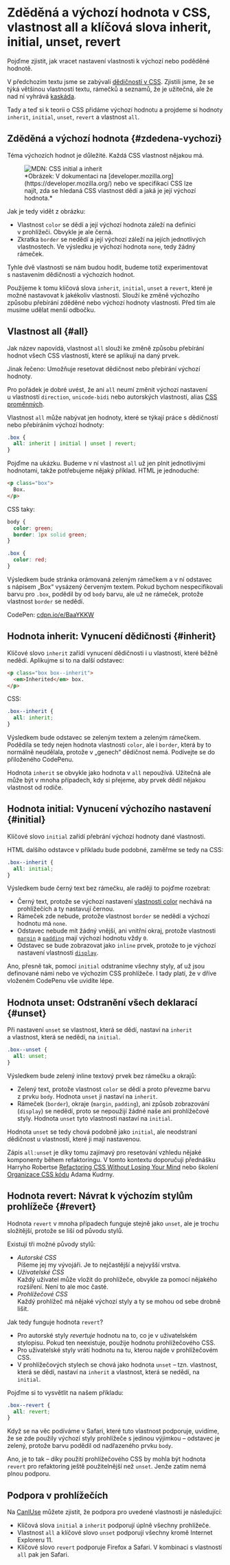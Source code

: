 # Zděděná a výchozí hodnota v CSS, vlastnost all a klíčová slova inherit, initial, unset, revert

Pojďme zjistit, jak vracet nastavení vlastnosti k výchozí nebo poděděné hodnotě.

V předchozím textu jsme se zabývali [dědičností v CSS](css-dedicnost.md). Zjistili jsme, že se týká většinou vlastností textu, rámečků a seznamů, že je užitečná, ale že nad ní vyhrává [kaskáda](css-kaskada.md).

<!-- AdSnippet -->

Tady a teď si k teorii o CSS přidáme výchozí hodnotu a projdeme si hodnoty `inherit`, `initial`, `unset`, `revert` a vlastnost `all`.

## Zděděná a výchozí hodnota {#zdedena-vychozi}

Téma výchozích hodnot je důležité. Každá CSS vlastnost nějakou má.

<figure>
<img src="../dist/images/original/css-initial-inherit-mdn.png" alt="MDN: CSS initial a inherit">
<figcaption markdown="1">
*Obrázek: V dokumentaci na [developer.mozilla.org](https://developer.mozilla.org/) nebo ve specifikaci CSS lze najít, zda se hledaná CSS vlastnost dědí a jaká je její výchozí hodnota.*
</figcaption>
</figure>

Jak je tedy vidět z obrázku:

* Vlastnost `color` se dědí a její výchozí hodnota záleží na definici v prohlížeči. Obvykle je ale černá.
* Zkratka `border` se nedědí a její výchozí záleží na jejích jednotlivých  vlastnostech. Ve výsledku je výchozí hodnota `none`, tedy žádný rámeček.

Tyhle dvě vlastnosti se nám budou hodit, budeme totiž experimentovat s nastavením dědičnosti a výchozích hodnot.

Použijeme k tomu klíčová slova `inherit`, `initial`, `unset` a `revert`, které je možné nastavovat k jakékoliv vlastnosti. Slouží ke změně výchozího způsobu přebírání zděděné nebo výchozí hodnoty vlastnosti. Před tím ale musíme udělat menší odbočku.

## Vlastnost all {#all}

Jak název napovídá, vlastnost `all` slouží ke změně způsobu přebírání hodnot všech CSS vlastností, které se aplikují na daný prvek.

Jinak řečeno: Umožňuje resetovat dědičnost nebo přebírání výchozí hodnoty.

Pro pořádek je dobré uvést, že ani `all` neumí změnit výchozí nastavení u vlastností `direction`, `unicode-bidi` nebo autorských vlastností, alias [CSS proměnných](css-promenne.md).

Vlastnost `all` může nabývat jen hodnoty, které se týkají práce s dědičností nebo přebíráním výchozí hodnoty:

```css
.box {
  all: inherit | initial | unset | revert;
}
```

Pojďme na ukázku. Budeme v ní vlastnost `all` už jen plnit jednotlivými hodnotami, takže potřebujeme nějaký příklad. HTML je jednoduché:

```html
<p class="box">
  Box.
</p>
```

CSS taky:

```css
body {
  color: green;
  border: 1px solid green;
}

.box {
  color: red;
}
```

Výsledkem bude stránka orámovaná zeleným rámečkem a v ní odstavec s nápisem „Box“ vysázený červeným textem. Pokud bychom nespecifikovali barvu pro `.box`, podědil by od `body` barvu, ale už ne rámeček, protože vlastnost `border` se nedědí.

CodePen: [cdpn.io/e/BaaYKKW](https://codepen.io/machal/pen/BaaYKKW?editors=1100)

## Hodnota inherit: Vynucení dědičnosti {#inherit}

Klíčové slovo `inherit` zařídí vynucení dědičnosti i u vlastností, které běžně nedědí. Aplikujme si to na další odstavec:

```html
<p class="box box--inherit">
  <em>Inherited</em> box.
</p>
```

CSS:

```css
.box--inherit {
  all: inherit;
}
```

Výsledkem bude odstavec se zeleným textem a zeleným rámečkem. Podědila se tedy nejen hodnota vlastnosti `color`, ale i `border`, která by to normálně neudělala, protože v „genech“ dědičnost nemá. Podívejte se do přiloženého CodePenu.

<!-- AdSnippet -->

Hodnota `inherit` se obvykle jako hodnota v `all` nepoužívá. Užitečná ale může být v mnoha případech, kdy si přejeme, aby prvek dědil nějakou vlastnost od rodiče.

## Hodnota initial: Vynucení výchozího nastavení {#initial}

Klíčové slovo `initial` zařídí přebrání výchozí hodnoty dané vlastnosti.

HTML dalšího odstavce v příkladu bude podobné, zaměřme se tedy na CSS:

```css
.box--inherit {
  all: initial;
}
```

Výsledkem bude černý text bez rámečku, ale raději to pojďme rozebrat:

* Černý text, protože se výchozí nastavení [vlastnosti color](https://developer.mozilla.org/en-US/docs/Web/CSS/color) nechává na prohlížečích a ty nastavují černou.
* Rámeček zde nebude, protože vlastnost `border` se nedědí a výchozí hodnotu má `none`.
* Odstavec nebude mít žádný vnější, ani vnitřní okraj, protože vlastnosti <code>[margin](https://developer.mozilla.org/en-US/docs/Web/CSS/margin)</code> a <code>[padding](https://developer.mozilla.org/en-US/docs/Web/CSS/padding)</code> mají výchozí hodnotu vždy <code>0</code>.
* Odstavec se bude zobrazovat jako <code>inline</code> prvek, protože to je výchozí nastavení vlastnosti <code>[display](https://developer.mozilla.org/en-US/docs/Web/CSS/display)</code>.

Ano, přesně tak, pomocí <code>initial</code> odstraníme všechny styly, ať už jsou definované námi nebo ve výchozím CSS prohlížeče. I tady platí, že v dříve vloženém CodePenu vše uvidíte lépe.

## Hodnota unset: Odstranění všech deklarací {#unset}

Při nastavení `unset` se vlastnost, která se dědí, nastaví na `inherit` a vlastnost, která se nedědí, na `initial`.

```css
.box--unset {
  all: unset;
}
```

Výsledkem bude zelený inline textový prvek bez rámečku a okrajů:

* Zelený text, protože vlastnost `color` se dědí a proto převezme barvu z prvku `body`. Hodnota `unset` ji nastaví na `inherit`.
* Rámeček (`border`), okraje (`margin`, `padding`), ani způsob zobrazování (`display`) se nedědí, proto se nepoužijí žádné naše ani prohlížečové styly. Hodnota `unset` tyto vlastnosti nastaví na `initial`.

Hodnota `unset` se tedy chová podobně jako `initial`, ale neodstraní dědičnost u vlastností, které ji mají nastavenou.

Zápis `all:unset` je díky tomu zajímavý pro resetování vzhledu nějaké komponenty během refaktoringu. V tomto kontextu doporučuji přednášku Harryho Robertse [Refactoring CSS Without Losing Your Mind](https://slideslive.com/38898201/refactoring-css-without-losing-your-mind) nebo školení [Organizace CSS kódu](https://www.vzhurudolu.cz/kurzy/css-kod) Adama Kudrny.

## Hodnota revert: Návrat k výchozím stylům prohlížeče {#revert}

Hodnota `revert` v mnoha případech funguje stejně jako `unset`, ale je trochu složitější, protože se liší od původu stylů.

Existují tři možné původy stylů:

* _Autorské CSS_  
Píšeme jej my vývojáři. Je to nejčastější a nejvyšší vrstva.
* _Uživatelské CSS_  
Každý uživatel může vložit do prohlížeče, obvykle za pomocí nějakého rozšíření. Není to ale moc časté.
* _Prohlížečové CSS_  
Každý prohlížeč má nějaké výchozí styly a ty se mohou od sebe drobně lišit.

Jak tedy funguje hodnota `revert`?

* Pro autorské styly _revertuje_ hodnotu na to, co je v uživatelském stylopisu. Pokud ten neexistuje, použije hodnotu prohlížečového CSS.
* Pro uživatelské styly vrátí hodnotu na tu, kterou najde v prohlížečovém CSS.
* V prohlížečových stylech se chová jako hodnota `unset` – tzn. vlastnost, která se dědí, nastaví na `inherit` a vlastnost, která se nedědí, na `initial`.

Pojďme si to vysvětlit na našem příkladu:

```css
.box--revert {
  all: revert;
}
```

Když se na věc podíváme v Safari, které tuto vlastnost podporuje, uvidíme, že se zde použily výchozí styly prohlížeče s jedinou výjimkou – odstavec je zelený, protože barvu podědil od nadřazeného prvku `body`.

Ano, je to tak – díky použití prohlížečového CSS by mohla být hodnota `revert` pro refaktoring ještě použitelnější než `unset`. Jenže zatím nemá plnou podporu.

## Podpora v prohlížečích

Na [CanIUse](https://caniuse.com) můžete zjistit, že podpora pro uvedené vlastnosti je následující:

* Klíčová slova `initial` a `inherit` podporují úplně všechny prohlížeče.
* Vlastnost `all` a klíčové slovo `unset` podporují všechny kromě Internet Exploreru 11.
* Klíčové slovo `revert` podporuje Firefox a Safari. V kombinaci s vlastností `all` pak jen Safari.

<!-- AdSnippet -->
